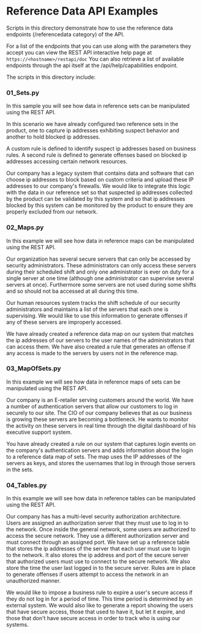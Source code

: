 # Reference Data API Examples
Scripts in this directory demonstrate how to use the reference data
endpoints (/referencedata category) of the API.


For a list of the endpoints that you can use along with the parameters
they accept you can view the REST API interactive help page at
`https://<hostname>/restapi/doc`
You can also retrieve a list of available endpoints through the api itself
at the /api/help/capabilities endpoint.


The scripts in this directory include:

### 01_Sets.py

 In this sample you will see how data in reference sets can be
  manipulated using the REST API.

  In this scenario we have already configured two reference sets in the
  product, one to capture ip addresses exhibiting suspect behavior and 
  another to hold blocked ip addresses.

  A custom rule is defined to identify suspect ip addresses based on
  business rules.
  A second rule is defined to generate offenses based on blocked ip
  addresses accessing certain network resources.

  Our company has a legacy system that contains data and software that
  can choose ip addresses to block based on custom criteria and upload
  these IP addresses to our company's firewalls. We would like to 
  integrate this logic with the data in our reference set so that suspected ip
  addresses collected by the product can be validated by this system and so
  that ip addresses blocked by this system can be monitored by the product to
  ensure they are properly excluded from our network.


### 02_Maps.py

In this example we will see how data in reference maps can be
manipulated using the REST API.

Our organization has several secure servers that can only be accessed
by security administrators. These administrators can only access these
servers during their scheduled shift and only one administrator is ever
on duty for a single server at one time (although one administrator can
  supervise several servers at once). Furthermore some servers are not
  used during some shifts and so should not ba accessed at all during this
  time.

  Our human resources system tracks the shift schedule of our security
  administrators and maintains a list of the servers that each one is
  supervising. We would like to use this information to generate offenses
  if any of these servers are improperly accessed.

 We have already created a reference data map on our system that
 matches the ip addresses of our servers to the user names of the 
 administrators that can access them. We have also created a rule that 
 generates an offense if any access is made to the servers by users not in
 the reference map.


### 03_MapOfSets.py

  In this example we will see how data in reference maps of sets can be
  manipulated using the REST API.

  Our company is an E-retailer serving customers around the world. We
  have a number of authentication servers that allow our customers to log
  in securely to our site. The CIO of our company believes that as our business
  is growing these servers are becoming a bottleneck. He wants to monitor the
  activity on these servers in real time through the digital dashboard of his
 executive support system.

  You have already created a rule on our system that captures login events on
  the company's authentication servers and adds information about the login to
  a reference data map of sets. The map uses the IP addresses of the servers
  as keys, and stores the usernames that log in through those servers in the
  sets.


### 04_Tables.py

  In this example we will see how data in reference tables can be manipulated
  using the REST API.
 
  Our company has has a multi-level security authorization architecture. Users
  are assigned an authorization server that they must use to log in to the
  network. Once inside the general network, some users are authorized to access
  the secure network. They use a different authorization server and must
  connect through an assigned port.
  We have set up a reference table that stores the ip addresses of the server
  that each user must use to login to the network. It also stores the ip
  address and port of the secure server that authorized users must use to
  connect to the secure network. We also store the time the user last logged in
  to the secure server. Rules are in place to generate offenses if users
  attempt to access the network in an unauthorized manner.

  We would like to impose a business rule to expire a user's secure access if
  they do not log in for a period of time. This time period is determined by
  an external system.
  We would also like to generate a report showing the users that have secure
  access, those that used to have it, but let it expire, and those that don't
  have secure access in order to track who is using our systems.
 
